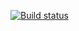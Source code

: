 [![Build status](https://ci.appveyor.com/api/projects/status/8jqmh1gb8jp97vna?svg=true)](https://ci.appveyor.com/project/linasoll/form)
